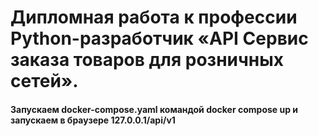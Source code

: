 # Дипломная работа к профессии Python-разработчик «API Сервис заказа товаров для розничных сетей».

#### Запускаем docker-compose.yaml командой docker compose up и запускаем в браузере 127.0.0.1/api/v1